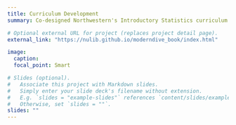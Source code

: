 ```yaml
---
title: Curriculum Development
summary: Co-designed Northwestern's Introductory Statistics curriculum and co-authored the [textbook](https://nulib.github.io/moderndive_book/index.html).

# Optional external URL for project (replaces project detail page).
external_link: "https://nulib.github.io/moderndive_book/index.html"

image:
  caption: 
  focal_point: Smart

# Slides (optional).
#   Associate this project with Markdown slides.
#   Simply enter your slide deck's filename without extension.
#   E.g. `slides = "example-slides"` references `content/slides/example-slides.md`.
#   Otherwise, set `slides = ""`.
slides: ""
---
```


